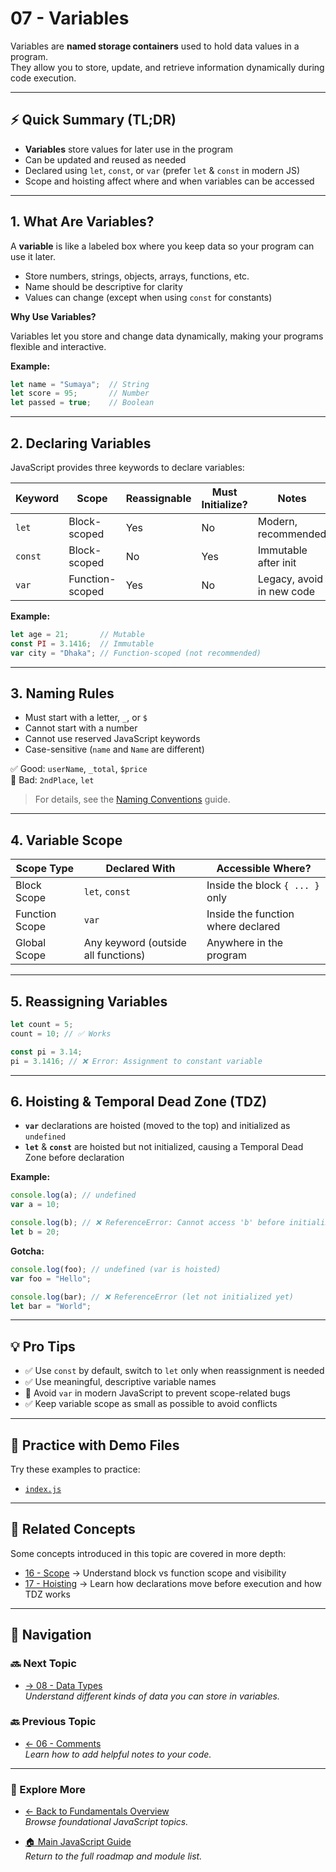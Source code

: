 # 07 - Variables

Variables are **named storage containers** used to hold data values in a program.  
They allow you to store, update, and retrieve information dynamically during code execution.

---

## ⚡ Quick Summary (TL;DR)

- **Variables** store values for later use in the program  
- Can be updated and reused as needed  
- Declared using `let`, `const`, or `var` (prefer `let` & `const` in modern JS)  
- Scope and hoisting affect where and when variables can be accessed  

---

## 1. What Are Variables?

A **variable** is like a labeled box where you keep data so your program can use it later.

- Store numbers, strings, objects, arrays, functions, etc.  
- Name should be descriptive for clarity  
- Values can change (except when using `const` for constants)

**Why Use Variables?**

Variables let you store and change data dynamically, making your programs flexible and interactive.

**Example:**

```js
let name = "Sumaya";  // String
let score = 95;       // Number
let passed = true;    // Boolean
```

---

## 2. Declaring Variables

JavaScript provides three keywords to declare variables:

| Keyword  | Scope         | Reassignable | Must Initialize? | Notes                    |
|----------|---------------|--------------|------------------|--------------------------|
| `let`    | Block-scoped  | Yes          | No               | Modern, recommended      |
| `const`  | Block-scoped  | No           | Yes              | Immutable after init     |
| `var`    | Function-scoped | Yes        | No               | Legacy, avoid in new code|

**Example:**

```js
let age = 21;       // Mutable
const PI = 3.1416;  // Immutable
var city = "Dhaka"; // Function-scoped (not recommended)
```

---

## 3. Naming Rules

- Must start with a letter, `_`, or `$`  
- Cannot start with a number  
- Cannot use reserved JavaScript keywords  
- Case-sensitive (`name` and `Name` are different)

✅ Good: `userName`, `_total`, `$price`  
🚫 Bad: `2ndPlace`, `let`

> For details, see the [Naming Conventions](naming-conventions.md) guide.

---

## 4. Variable Scope

| Scope Type       | Declared With  | Accessible Where?                      |
|------------------|----------------|---------------------------------------|
| Block Scope      | `let`, `const` | Inside the block `{ ... }` only        |
| Function Scope   | `var`          | Inside the function where declared     |
| Global Scope     | Any keyword (outside all functions) | Anywhere in the program |

---

## 5. Reassigning Variables

```js
let count = 5;
count = 10; // ✅ Works

const pi = 3.14;
pi = 3.1416; // ❌ Error: Assignment to constant variable
```

---

## 6. Hoisting & Temporal Dead Zone (TDZ)

- **`var`** declarations are hoisted (moved to the top) and initialized as `undefined`  
- **`let`** & **`const`** are hoisted but not initialized, causing a Temporal Dead Zone before declaration

**Example:**

```js
console.log(a); // undefined
var a = 10;

console.log(b); // ❌ ReferenceError: Cannot access 'b' before initialization
let b = 20;
```

**Gotcha:**

```js
console.log(foo); // undefined (var is hoisted)
var foo = "Hello";

console.log(bar); // ❌ ReferenceError (let not initialized yet)
let bar = "World";
```

---

## 💡 Pro Tips

- ✅ Use `const` by default, switch to `let` only when reassignment is needed  
- ✅ Use meaningful, descriptive variable names  
- 🚫 Avoid `var` in modern JavaScript to prevent scope-related bugs  
- ✅ Keep variable scope as small as possible to avoid conflicts

---

## 📂 Practice with Demo Files

Try these examples to practice:

- [`index.js`](./index.js)

---

## 🔎 Related Concepts

Some concepts introduced in this topic are covered in more depth:

- [16 - Scope](../16-scope/README.md) → Understand block vs function scope and visibility  
- [17 - Hoisting](../17-hoisting/README.md) → Learn how declarations move before execution and how TDZ works  

---

## 🔗 Navigation

### 🔜 Next Topic

- [→ 08 - Data Types](../08-data-types/README.md)  
  *Understand different kinds of data you can store in variables.*

### 🔙 Previous Topic

- [← 06 - Comments](../06-comments/README.md)  
  *Learn how to add helpful notes to your code.*

---

### 📂 Explore More

- [← Back to Fundamentals Overview](../README.md)  
  *Browse foundational JavaScript topics.*

- [🏠 Main JavaScript Guide](../../README.md)  
  *Return to the full roadmap and module list.*
